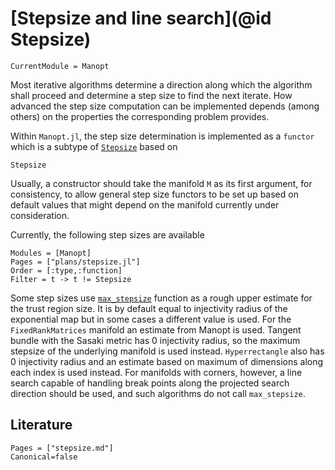 # [Stepsize and line search](@id Stepsize)

```@meta
CurrentModule = Manopt
```

Most iterative algorithms determine a direction along which the algorithm shall proceed and
determine a step size to find the next iterate. How advanced the step size computation can be implemented depends (among others) on the properties the corresponding problem provides.

Within `Manopt.jl`, the step size determination is implemented as a `functor` which is a subtype of [`Stepsize`](@ref) based on

```@docs
Stepsize
```

Usually, a constructor should take the manifold `M` as its first argument, for consistency,
to allow general step size functors to be set up based on default values that might depend
on the manifold currently under consideration.

Currently, the following step sizes are available

```@autodocs
Modules = [Manopt]
Pages = ["plans/stepsize.jl"]
Order = [:type,:function]
Filter = t -> t != Stepsize
```

Some step sizes use [`max_stepsize`](@ref) function as a rough upper estimate for the trust region size.
It is by default equal to injectivity radius of the exponential map but in some cases a different value is used.
For the `FixedRankMatrices` manifold an estimate from Manopt is used.
Tangent bundle with the Sasaki metric has 0 injectivity radius, so the maximum stepsize of the underlying manifold is used instead.
`Hyperrectangle` also has 0 injectivity radius and an estimate based on maximum of dimensions along each index is used instead.
For manifolds with corners, however, a line search capable of handling break points along the projected search direction should be used, and such algorithms do not call `max_stepsize`.

## Literature

```@bibliography
Pages = ["stepsize.md"]
Canonical=false
```
